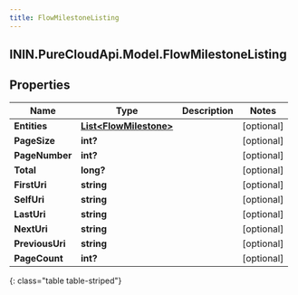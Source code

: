 ```yaml
---
title: FlowMilestoneListing
---
```

## ININ.PureCloudApi.Model.FlowMilestoneListing

## Properties

|Name | Type | Description | Notes|
|------------ | ------------- | ------------- | -------------|
| **Entities** | [**List&lt;FlowMilestone&gt;**](FlowMilestone.html) |  | [optional] |
| **PageSize** | **int?** |  | [optional] |
| **PageNumber** | **int?** |  | [optional] |
| **Total** | **long?** |  | [optional] |
| **FirstUri** | **string** |  | [optional] |
| **SelfUri** | **string** |  | [optional] |
| **LastUri** | **string** |  | [optional] |
| **NextUri** | **string** |  | [optional] |
| **PreviousUri** | **string** |  | [optional] |
| **PageCount** | **int?** |  | [optional] |
{: class="table table-striped"}


